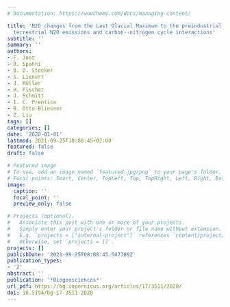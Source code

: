 ```yaml
---
# Documentation: https://wowchemy.com/docs/managing-content/

title: 'N2O changes from the Last Glacial Maximum to the preindustrial -- Part 2:
  terrestrial N2O emissions and carbon--nitrogen cycle interactions'
subtitle: ''
summary: ''
authors:
- F. Joos
- R. Spahni
- B. D. Stocker
- S. Lienert
- J. Müller
- H. Fischer
- J. Schmitt
- I. C. Prentice
- B. Otto-Bliesner
- Z. Liu
tags: []
categories: []
date: '2020-01-01'
lastmod: 2021-09-25T10:08:45+02:00
featured: false
draft: false

# Featured image
# To use, add an image named `featured.jpg/png` to your page's folder.
# Focal points: Smart, Center, TopLeft, Top, TopRight, Left, Right, BottomLeft, Bottom, BottomRight.
image:
  caption: ''
  focal_point: ''
  preview_only: false

# Projects (optional).
#   Associate this post with one or more of your projects.
#   Simply enter your project's folder or file name without extension.
#   E.g. `projects = ["internal-project"]` references `content/project/deep-learning/index.md`.
#   Otherwise, set `projects = []`.
projects: []
publishDate: '2021-09-25T08:08:45.547789Z'
publication_types:
- '2'
abstract: ''
publication: '*Biogeosciences*'
url_pdf: https://bg.copernicus.org/articles/17/3511/2020/
doi: 10.5194/bg-17-3511-2020
---
```

